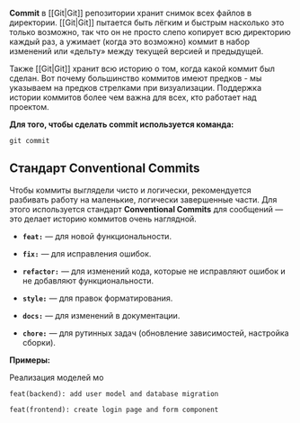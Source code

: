 **Commit** в [[Git|Git]] репозитории хранит снимок всех файлов в директории. [[Git|Git]] пытается быть лёгким и быстрым насколько это только возможно, так что он не просто слепо копирует всю директорию каждый раз, а ужимает (когда это возможно) коммит в набор изменений или «дельту» между текущей версией и предыдущей.

Также [[Git|Git]] хранит всю историю о том, когда какой коммит был сделан. Вот почему большинство коммитов имеют предков - мы указываем на предков стрелками при визуализации. Поддержка истории коммитов более чем важна для всех, кто работает над проектом.

**Для того, чтобы сделать commit используется команда:**

```Shell
git commit
```

## Стандарт Conventional Commits

Чтобы коммиты выглядели чисто и логически, рекомендуется разбивать работу на маленькие, логически завершенные части. Для этого используется стандарт **Conventional Commits** для сообщений — это делает историю коммитов очень наглядной.

- **`feat:`** — для новой функциональности.

- **`fix:`** — для исправления ошибок.

- **`refactor:`** — для изменений кода, которые не исправляют ошибок и не добавляют функциональности.

- **`style:`** — для правок форматирования.

- **`docs:`** — для изменений в документации.

- **`chore:`** — для рутинных задач (обновление зависимостей, настройка сборки).

**Примеры:**

Реализация моделей мо

```
feat(backend): add user model and database migration
```

```
feat(frontend): create login page and form component
```